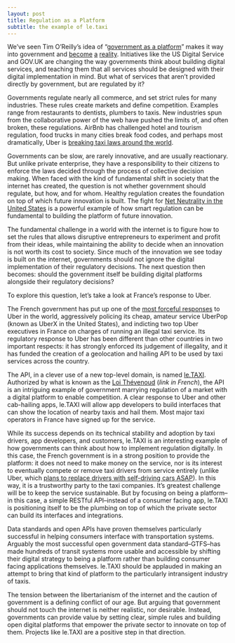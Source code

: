 ```yaml
---
layout: post
title: Regulation as a Platform
subtitle: the example of le.taxi
---
```


We’ve seen Tim O’Reilly’s idea of “[government as a platform](http://chimera.labs.oreilly.com/books/1234000000774/ch02.html)” makes it way into government and [become](https://gds.blog.gov.uk/2012/10/17/why-gov-uk-matters/) [a](https://playbook.cio.gov/) [reality](https://developers.google.com/transit/). Initiatives like the US Digital Service and GOV.UK are changing the way governments think about building digital services, and teaching them that all services should be designed with their digital implementation in mind. But what of services that aren’t provided directly by government, but are regulated by it?

Governments regulate nearly all commerce, and set strict rules for many industries. These rules create markets and define competition. Examples range from restaurants to dentists, plumbers to taxis. New industries spun from the collaborative power of the web have pushed the limits of, and often broken, these regulations. AirBnb has challenged hotel and tourism regulation, food trucks in many cities break food codes, and perhaps most dramatically, Uber is [breaking taxi laws around the world](http://www.businessinsider.com/heres-everywhere-uber-is-banned-around-the-world-2015-4?IR=T).

Governments can be slow, are rarely innovative, and are usually reactionary. But unlike private enterprise, they have a responsibility to their citizens to enforce the laws decided through the process of collective decision making. When faced with the kind of fundamental shift in society that the internet has created, the question is not whether government should regulate, but how, and for whom. Healthy regulation creates the foundation on top of which future innovation is built. The fight for [Net Neutrality in the United States](https://www.eff.org/issues/net-neutrality) is a powerful example of how smart regulation can be fundamental to building the platform of future innovation.

The fundamental challenge in a world with the internet is to figure how to set the rules that allows disruptive entrepreneurs to experiment and profit from their ideas, while maintaining the ability to decide when an innovation is not worth its cost to society. Since much of the innovation we see today is built on the internet, governments should not ignore the digital implementation of their regulatory decisions. The next question then becomes: should the government itself be building digital platforms alongside their regulatory decisions?

To explore this question, let’s take a look at France’s response to Uber.

The French government has put up one of the [most forceful responses](http://www.nytimes.com/2015/06/07/magazine/ubers-french-resistance.html) to Uber in the world, aggressively policing its cheap, amateur service UberPop (known as UberX in the United States), and indicting two top Uber executives in France on charges of running an illegal taxi service. Its regulatory response to Uber has been different than other countries in two important respects: it has strongly enforced its judgement of illegality, and it has funded the creation of a geolocation and hailing API to be used by taxi services across the country.

The API, in a clever use of a new top-level domain, is named [le.TAXI](http://le.taxi/). Authorized by what is known as the [Loi Thévenoud](http://legifrance.gouv.fr/affichTexte.do?cidTexte=JORFTEXT000029527162&categorieLien=id) (_link in French_), the API is an intriguing example of government marrying regulation of a market with a digital platform to enable competition. A clear response to Uber and other cab-hailing apps, le.TAXI will allow app developers to build interfaces that can show the location of nearby taxis and hail them. Most major taxi operators in France have signed up for the service.

While its success depends on its technical stability and adoption by taxi drivers, app developers, and customers, le.TAXI is an interesting example of how governments can think about how to implement regulation digitally. In this case, the French government is in a strong position to provide the platform: it does not need to make money on the service, nor is its interest to eventually compete or remove taxi drivers from service entirely (unlike Uber, which [plans to replace drivers with self-driving cars ASAP](http://www.theverge.com/2014/5/28/5758734/uber-will-eventually-replace-all-its-drivers-with-self-driving-cars)). In this way, it is a trustworthy party to the taxi companies. It’s greatest challenge will be to keep the service sustainable. But by focusing on being a platform–in this case, a simple RESTful API–instead of a consumer facing app, le.TAXI is positioning itself to be the plumbing on top of which the private sector can build its interfaces and integrations.

Data standards and open APIs have proven themselves particularly successful in helping consumers interface with transportation systems. Arguably the most successful open government data standard–GTFS–has made hundreds of transit systems more usable and accessible by shifting their digital strategy to being a platform rather than building consumer facing applications themselves. le.TAXI should be applauded in making an attempt to bring that kind of platform to the particularly intransigent industry of taxis.

The tension between the libertarianism of the internet and the caution of government is a defining conflict of our age. But arguing that government should not touch the internet is neither realistic, nor desirable. Instead, governments can provide value by setting clear, simple rules and building open digital platforms that empower the private sector to innovate on top of them. Projects like le.TAXI are a positive step in that direction.
